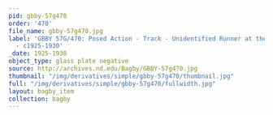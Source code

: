 ```yaml
---
pid: gbby-57g470
order: '470'
file_name: gbby-57g470.jpg
label: 'GBBY 57G/470: Posed Action - Track - Unidentified Runner at the Starting Line
  - c1925-1930'
_date: 1925-1930
object_type: glass plate negative
source: http://archives.nd.edu/Bagby/GBBY-57g470.jpg
thumbnail: "/img/derivatives/simple/gbby-57g470/thumbnail.jpg"
full: "/img/derivatives/simple/gbby-57g470/fullwidth.jpg"
layout: bagby_item
collection: bagby
---
```

